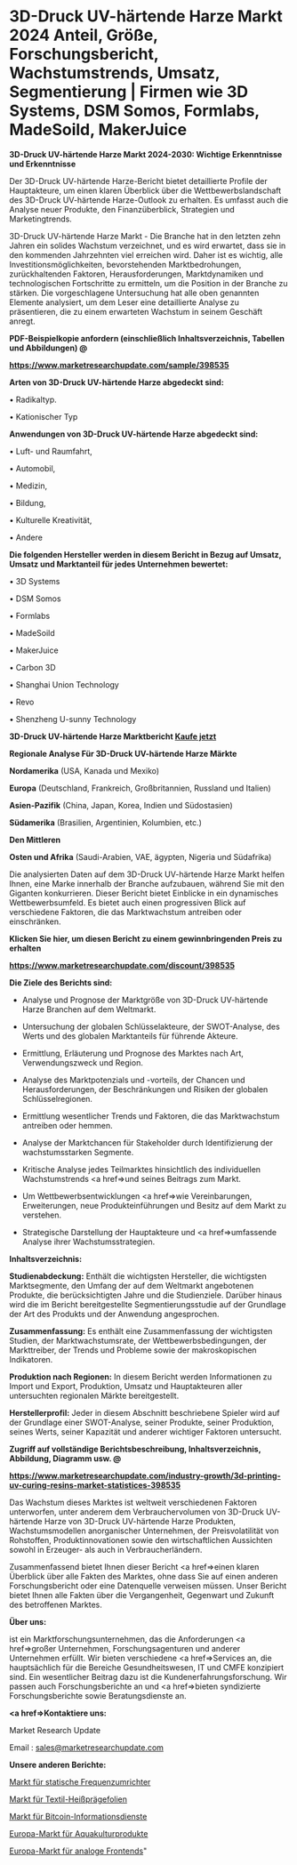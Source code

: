# 3D-Druck UV-härtende Harze Markt 2024 Anteil, Größe, Forschungsbericht, Wachstumstrends, Umsatz, Segmentierung | Firmen wie 3D Systems, DSM Somos, Formlabs, MadeSoild, MakerJuice

<strong>3D-Druck UV-härtende Harze Markt 2024-2030: Wichtige Erkenntnisse und Erkenntnisse</strong>

Der 3D-Druck UV-härtende Harze-Bericht bietet detaillierte Profile der Hauptakteure, um einen klaren Überblick über die Wettbewerbslandschaft des 3D-Druck UV-härtende Harze-Outlook zu erhalten. Es umfasst auch die Analyse neuer Produkte, den Finanzüberblick, Strategien und Marketingtrends.

3D-Druck UV-härtende Harze Markt - Die Branche hat in den letzten zehn Jahren ein solides Wachstum verzeichnet, und es wird erwartet, dass sie in den kommenden Jahrzehnten viel erreichen wird. Daher ist es wichtig, alle Investitionsmöglichkeiten, bevorstehenden Marktbedrohungen, zurückhaltenden Faktoren, Herausforderungen, Marktdynamiken und technologischen Fortschritte zu ermitteln, um die Position in der Branche zu stärken. Die vorgeschlagene Untersuchung hat alle oben genannten Elemente analysiert, um dem Leser eine detaillierte Analyse zu präsentieren, die zu einem erwarteten Wachstum in seinem Geschäft anregt.



<strong><b>PDF-Beispielkopie anfordern (einschließlich Inhaltsverzeichnis, Tabellen und Abbildungen) @ </b></strong>

<strong><a href=https://www.marketresearchupdate.com/sample/398535>

<strong>https://www.marketresearchupdate.com/sample/398535</u></a></strong></strong>



<strong>Arten von 3D-Druck UV-härtende Harze abgedeckt sind:</strong>

• Radikaltyp.

• Kationischer Typ



<strong>Anwendungen von 3D-Druck UV-härtende Harze abgedeckt sind:</strong>

• Luft- und Raumfahrt,

• Automobil,

• Medizin,

• Bildung,

• Kulturelle Kreativität,

• Andere



<strong>Die folgenden Hersteller werden in diesem Bericht in Bezug auf Umsatz, Umsatz und Marktanteil für jedes Unternehmen bewertet:</strong>

• 3D Systems

• DSM Somos

• Formlabs

• MadeSoild

• MakerJuice

• Carbon 3D

• Shanghai Union Technology

• Revo

• Shenzheng U-sunny Technology



<strong>3D-Druck UV-härtende Harze Marktbericht <a href=https://www.marketresearchupdate.com/buynow/398535>Kaufe jetzt</a></strong>



<strong>Regionale Analyse Für 3D-Druck UV-härtende Harze Märkte</strong>



<strong>Nordamerika</strong> (USA, Kanada und Mexiko)



<strong>Europa</strong> (Deutschland, Frankreich, Großbritannien, Russland und Italien)



<strong>Asien-Pazifik</strong> (China, Japan, Korea, Indien und Südostasien)



<strong>Südamerika</strong> (Brasilien, Argentinien, Kolumbien, etc.)



<strong>Den Mittleren</strong> 

<strong>Osten und Afrika</strong> (Saudi-Arabien, VAE, ägypten, Nigeria und Südafrika)

Die analysierten Daten auf dem 3D-Druck UV-härtende Harze Markt helfen Ihnen, eine Marke innerhalb der Branche aufzubauen, während Sie mit den Giganten konkurrieren. Dieser Bericht bietet Einblicke in ein dynamisches Wettbewerbsumfeld. Es bietet auch einen progressiven Blick auf verschiedene Faktoren, die das Marktwachstum antreiben oder einschränken.



<strong>Klicken Sie hier, um diesen Bericht zu einem gewinnbringenden Preis zu erhalten
</strong>

<strong><a href=https://www.marketresearchupdate.com/discount/398535>https://www.marketresearchupdate.com/discount/398535</b></u></strong></a>



<strong>Die Ziele des Berichts sind:</strong>

- Analyse und Prognose der Marktgröße von 3D-Druck UV-härtende Harze Branchen auf dem Weltmarkt.

- Untersuchung der globalen Schlüsselakteure, der SWOT-Analyse, des Werts und des globalen Marktanteils für führende Akteure.

- Ermittlung, Erläuterung und Prognose des Marktes nach Art, Verwendungszweck und Region.

- Analyse des Marktpotenzials und -vorteils, der Chancen und Herausforderungen, der Beschränkungen und Risiken der globalen Schlüsselregionen.

- Ermittlung wesentlicher Trends und Faktoren, die das Marktwachstum antreiben oder hemmen.

- Analyse der Marktchancen für Stakeholder durch Identifizierung der wachstumsstarken Segmente.

- Kritische Analyse jedes Teilmarktes hinsichtlich des individuellen Wachstumstrends <a href=>und</a> seines Beitrags zum Markt.

- Um Wettbewerbsentwicklungen <a href=>wie</a> Vereinbarungen, Erweiterungen, neue Produkteinführungen und Besitz auf dem Markt zu verstehen.

- Strategische Darstellung der Hauptakteure und <a href=>umfas</a>sende Analyse ihrer Wachstumsstrategien.



<strong>Inhaltsverzeichnis:</strong>



<strong>Studienabdeckung:</strong> Enthält die wichtigsten Hersteller, die wichtigsten Marktsegmente, den Umfang der auf dem Weltmarkt angebotenen Produkte, die berücksichtigten Jahre und die Studienziele. Darüber hinaus wird die im Bericht bereitgestellte Segmentierungsstudie auf der Grundlage der Art des Produkts und der Anwendung angesprochen.



<strong>Zusammenfassung:</strong> Es enthält eine Zusammenfassung der wichtigsten Studien, der Marktwachstumsrate, der Wettbewerbsbedingungen, der Markttreiber, der Trends und Probleme sowie der makroskopischen Indikatoren.



<strong>Produktion nach Regionen:</strong> In diesem Bericht werden Informationen zu Import und Export, Produktion, Umsatz und Hauptakteuren aller untersuchten regionalen Märkte bereitgestellt.



<strong>Herstellerprofil:</strong> Jeder in diesem Abschnitt beschriebene Spieler wird auf der Grundlage einer SWOT-Analyse, seiner Produkte, seiner Produktion, seines Werts, seiner Kapazität und anderer wichtiger Faktoren untersucht.



<strong><b>Zugriff auf vollständige Berichtsbeschreibung, Inhaltsverzeichnis, Abbildung, Diagramm usw. @ </b></strong>

<strong><a href=https://www.marketresearchupdate.com/industry-growth/3d-printing-uv-curing-resins-market-statistices-398535>https://www.marketresearchupdate.com/industry-growth/3d-printing-uv-curing-resins-market-statistices-398535</a></strong>

Das Wachstum dieses Marktes ist weltweit verschiedenen Faktoren unterworfen, unter anderem dem Verbrauchervolumen von 3D-Druck UV-härtende Harze von 3D-Druck UV-härtende Harze Produkten, Wachstumsmodellen anorganischer Unternehmen, der Preisvolatilität von Rohstoffen, Produktinnovationen sowie den wirtschaftlichen Aussichten sowohl in Erzeuger- als auch in Verbraucherländern.

Zusammenfassend bietet Ihnen dieser Bericht <a href=>einen</a> klaren Überblick über alle Fakten des Marktes, ohne dass Sie auf einen anderen Forschungsbericht oder eine Datenquelle verweisen müssen. Unser Bericht bietet Ihnen alle Fakten über die Vergangenheit, Gegenwart und Zukunft des betroffenen Marktes.



<strong>Über uns:</strong>

 ist ein Marktforschungsunternehmen, das die Anforderungen <a href=>großer</a> Unternehmen, Forschungsagenturen und anderer Unternehmen erfüllt. Wir bieten verschiedene <a href=>Services</a> an, die hauptsächlich für die Bereiche Gesundheitswesen, IT und CMFE konzipiert sind. Ein wesentlicher Beitrag dazu ist die Kundenerfahrungsforschung. Wir passen auch Forschungsberichte an und <a href=>bieten</a> syndizierte Forschungsberichte sowie Beratungsdienste an.



<strong><a href=>Kontaktiere uns:</a></strong>

Market Research Update

Email : sales@marketresearchupdate.com



<strong>Unsere anderen Berichte:</strong>

<a href=https://www.linkedin.com/pulse/static-frequency-converter-market-2023-trends>Markt für statische Frequenzumrichter</a>

<a href=https://www.linkedin.com/pulse/textile-hot-stamping-foils-market-outlooks>Markt für Textil-Heißprägefolien</a>

<a href=https://www.linkedin.com/pulse/bitcoin-information-service-market-size-industry>Markt für Bitcoin-Informationsdienste</a>

<a href=https://www.linkedin.com/pulse/europe-aquaculture-products-market-upcoming-trends-segmented>Europa-Markt für Aquakulturprodukte</a>

<a href=https://www.linkedin.com/pulse/europe-analog-front-end-market-future-demand-analysis>Europa-Markt für analoge Frontends</a>"
